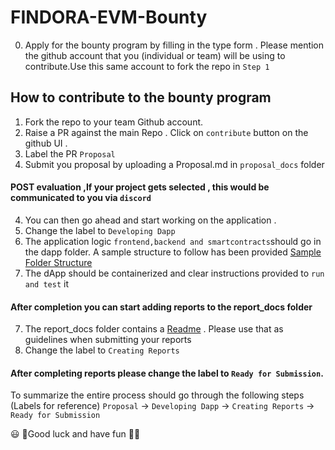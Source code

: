 # FINDORA-EVM-Bounty

0) Apply for the bounty program by filling in the type form . Please mention the github account that you (individual or team) will be using to contribute.Use this same account to fork the repo in `Step 1`
## How to contribute to the bounty program

1) Fork the repo to your team Github account.
2) Raise a PR against the main Repo . Click on `contribute` button on the github UI .
3) Label the PR `Proposal`   
3) Submit you proposal by uploading a Proposal.md in `proposal_docs` folder

#### POST evaluation ,If your project gets selected , this would be communicated to you via `discord`

4) You can then go ahead and start working on the application . 
5) Change the label to `Developing Dapp`   
5) The application logic `frontend,backend and smartcontracts`should go in the dapp folder. A sample structure to follow has been provided [Sample Folder Structure](dapp/Readme.md)
6) The dApp should be containerized and clear instructions provided to `run and test` it

#### After completion you can start adding reports to the report_docs folder

7) The report_docs folder contains a  [Readme](report_docs/Readme.md) . Please use that as guidelines when submitting your reports 
8) Change the label to `Creating Reports` 

#### After completing reports please change the label to `Ready for Submission`.

To summarize the entire process should go through the following steps (Labels for reference)
`Proposal` -> `Developing Dapp` -> `Creating Reports` -> `Ready for Submission` 

😃 🚀Good luck and have fun 🚀😃 
